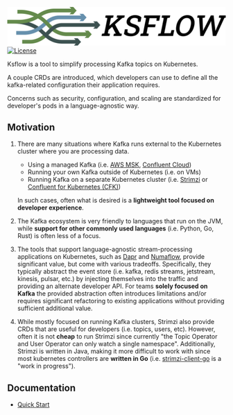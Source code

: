 ![Ksflow](images/ksflow-logo-3800x670-transparent.png)
[![License](https://img.shields.io/badge/License-Apache%202.0-blue.svg)](https://opensource.org/licenses/Apache-2.0)

Ksflow is a tool to simplify processing Kafka topics on Kubernetes.

A couple CRDs are introduced, which developers can use to define all the kafka-related configuration their application requires.

Concerns such as security, configuration, and scaling are standardized for developer's pods in a language-agnostic way.

## Motivation

1. There are many situations where Kafka runs external to the Kubernetes cluster where you are processing data.
   * Using a managed Kafka (i.e. [AWS MSK](https://aws.amazon.com/msk/), [Confluent Cloud](https://www.confluent.io/confluent-cloud/))
   * Running your own Kafka outside of Kubernetes (i.e. on VMs)
   * Running Kafka on a separate Kubernetes cluster (i.e. [Strimzi](https://strimzi.io/) or [Confluent for Kubernetes (CFK)](https://docs.confluent.io/operator/current/overview.html))
   
   In such cases, often what is desired is a **lightweight tool focused on developer experience**.
2. The Kafka ecosystem is very friendly to languages that run on the JVM, while **support for other commonly used languages**
(i.e. Python, Go, Rust) is often less of a focus.
3. The tools that support language-agnostic stream-processing applications on Kubernetes, such as [Dapr](https://github.com/dapr/dapr) and [Numaflow](https://github.com/numaproj/numaflow),
provide significant value, but come with various tradeoffs. Specifically, they typically abstract the event store
(i.e. kafka, redis streams, jetstream, kinesis, pulsar, etc.) by injecting themselves into the traffic and providing an
alternate developer API. For teams **solely focused on Kafka** the provided abstraction often introduces limitations
and/or requires significant refactoring to existing applications without providing sufficient additional value.
4. While mostly focused on running Kafka clusters, Strimzi also provide CRDs that are useful for developers
(i.e. topics, users, etc). However, often it is not **cheap** to run Strimzi since currently "the Topic Operator and
User Operator can only watch a single namespace". Additionally, Strimzi is written in Java, making it more difficult to
work with since most kubernetes controllers are **written in Go**
(i.e. [strimzi-client-go](https://github.com/RedHatInsights/strimzi-client-go) is a "work in progress").

## Documentation
- [Quick Start](./docs/quick-start.md)
